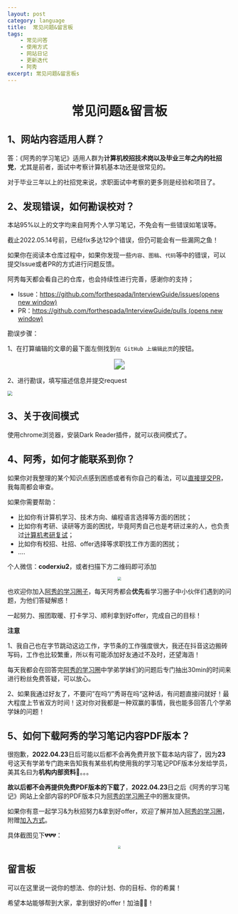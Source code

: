 ```yaml
---
layout: post
category: language
title:  常见问题&留言板
tags:
    - 常见问答
    - 使用方式
    - 网站日记
    - 更新迭代
    - 阿秀
excerpt: 常见问题&留言板s
---
```




  <h1 align="center">
    常见问题&留言板
  </h1>




## 1、网站内容适用人群？

答：《阿秀的学习笔记》适用人群为**计算机校招技术岗以及毕业三年之内的社招党**，尤其是前者，面试中考察计算机基本功还是很常见的。

对于毕业三年以上的社招党来说，求职面试中考察的更多则是经验和项目了。

## 2、发现错误，如何勘误校对？

本站95%以上的文字均来自阿秀个人学习笔记，不免会有一些错误如笔误等。

截止2022.05.14号前，已经fix多达129个错误，但仍可能会有一些漏网之鱼！

如果你在阅读本仓库过程中，如果你发现一些`内容`、`图稿`、`代码`等中的错误，可以提交Issue或者PR的方式进行问题反馈。

阿秀每天都会看自己的仓库，也会持续性进行完善，感谢你的支持；

- Issue：[https://github.com/forthespada/InterviewGuide/issues(opens new window)](https://github.com/forthespada/InterviewGuide/issues)
- PR：[https://github.com/forthespada/InterviewGuide/pulls (opens new window)](https://github.com/forthespada/InterviewGuide/pulls)

勘误步骤：

1、在打算编辑的文章的最下面左侧找到`在 GitHub 上编辑此页`的按钮。

<div align="center">
  <img src="https://axiu-image-bed.oss-cn-shanghai.aliyuncs.com/img/202205141646236.png" style="zoom: 150%;" />
</div>



2、进行勘误，填写描述信息并提交request

<img src="https://axiu-image-bed.oss-cn-shanghai.aliyuncs.com/img/202205141648473.png" style="zoom:67%;" />



## 3、关于夜间模式

使用chrome浏览器，安装Dark Reader插件，就可以夜间模式了。



## 4、阿秀，如何才能联系到你？

如果你对我整理的某个知识点感到困惑或者有你自己的看法，可以[直接提交PR](/notes/08-other/02-question.html#_2、发现错误-如何勘误校对)，我每周都会审查。

如果你需要帮助：

- 比如你有计算机学习、技术方向、编程语言选择等方面的困扰；
- 比如你有考研、读研等方面的困扰，毕竟阿秀自己也是考研过来的人，也负责过[计算机考研复试](/notes/06-about/02-school/20210315-近期招收计算机考研调剂学生有感%7C考研调剂指南.md)；
- 比如你有校招、社招、offer选择等求职找工作方面的困扰；
- ....


个人微信：**coderxiu2**，或者扫描下方二维码即可添加

<div align="center">
    <img src="https://axiu-image-bed.oss-cn-shanghai.aliyuncs.com/img/202205150014655.png" style="zoom:50%;" />
</div>


也欢迎你加入[阿秀的学习圈子](/notes/05-xiustar/01-xiustar_reading_guide/01-introduce.md)，每天阿秀都会**优先**看学习圈子中小伙伴们遇到的问题，为他们答疑解惑！

一起努力、报团取暖、打卡学习、顺利拿到好offer，完成自己的目标！



**注意**

1、我自己也在字节跳动这边工作，字节条的工作强度很大，我还在抖音这边搬砖写码，工作也比较繁重，所以有可能添加好友通过不及时，还望海涵！

每天我都会在回答完[阿秀的学习圈](/notes/05-xiustar/01-xiustar_reading_guide/01-introduce.md)中学弟学妹们的问题后专门抽出30min的时间来进行粉丝免费答疑，可以放心。

2、如果我通过好友了，不要问”在吗“/”秀哥在吗“这种话，有问题直接问就好！最大程度上节省双方时间！这对你对我都是一种双赢的事情，我也能多回答几个学弟学妹的问题！



## 5、如何下载阿秀的学习笔记内容PDF版本？

很抱歉，**2022.04.23**日后可能以后都不会再免费开放下载本站内容了，因为**23**号这天有学弟专门跑来告知我有某些机构使用我的学习笔记PDF版本分发给学员，美其名曰为**机构内部资料**🤕。。。

**故以后都不会再提供免费PDF版本的下载了**，**2022.04.23**日之后《阿秀的学习笔记》网站上全部内容的PDF版本只为[阿秀的学习圈子](/notes/05-xiustar/01-xiustar_reading_guide/01-introduce.html)中的圈友提供。

如果你有意一起学习&为秋招努力&拿到好offer，欢迎了解并加入[阿秀的学习圈](/notes/05-xiustar/01-xiustar_reading_guide/01-introduce.html)，附赠[加入方式](/notes/05-xiustar/01-xiustar_reading_guide/01-introduce.md#五、加入方式)。

具体截图见下💔💔💔：



<div align="center"><img src="https://axiu-image-bed.oss-cn-shanghai.aliyuncs.com/img/202205202303985.png" style="zoom:40%;" /></div>





## 留言板

可以在这里说一说你的想法、你的计划、你的目标、你的希冀！

希望本站能够帮到大家，拿到很好的offer！加油💪🏻！
